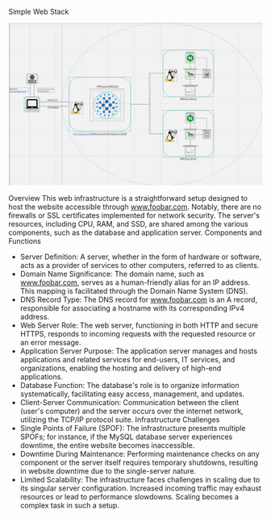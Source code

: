 Simple Web Stack

![Image of a simple web stack](0-simple_web_stack.PNG)

Overview
This web infrastructure is a straightforward setup designed to host the website accessible through www.foobar.com. Notably, there are no firewalls or SSL certificates implemented for network security. The server's resources, including CPU, RAM, and SSD, are shared among the various components, such as the database and application server.
Components and Functions
* Server Definition: A server, whether in the form of hardware or software, acts as a provider of services to other computers, referred to as clients.
* Domain Name Significance: The domain name, such as www.foobar.com, serves as a human-friendly alias for an IP address. This mapping is facilitated through the Domain Name System (DNS).
* DNS Record Type: The DNS record for www.foobar.com is an A record, responsible for associating a hostname with its corresponding IPv4 address.
* Web Server Role: The web server, functioning in both HTTP and secure HTTPS, responds to incoming requests with the requested resource or an error message.
* Application Server Purpose: The application server manages and hosts applications and related services for end-users, IT services, and organizations, enabling the hosting and delivery of high-end applications.
* Database Function: The database's role is to organize information systematically, facilitating easy access, management, and updates.
* Client-Server Communication: Communication between the client (user's computer) and the server occurs over the internet network, utilizing the TCP/IP protocol suite.
Infrastructure Challenges
* Single Points of Failure (SPOF): The infrastructure presents multiple SPOFs; for instance, if the MySQL database server experiences downtime, the entire website becomes inaccessible.
* Downtime During Maintenance: Performing maintenance checks on any component or the server itself requires temporary shutdowns, resulting in website downtime due to the single-server nature.
* Limited Scalability: The infrastructure faces challenges in scaling due to its singular server configuration. Increased incoming traffic may exhaust resources or lead to performance slowdowns. Scaling becomes a complex task in such a setup.

